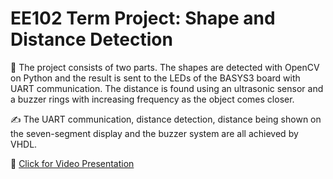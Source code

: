 # EE102 Term Project: Shape and Distance Detection

📖 The project consists of two parts. The shapes are detected with OpenCV on Python and the result is sent to the LEDs of the BASYS3 board with UART communication. The distance is found using an ultrasonic sensor and a buzzer rings with increasing frequency as the object comes closer. 

✍️ The UART communication, distance detection, distance being shown on the seven-segment display and the buzzer system are all achieved by VHDL.

🎦 [Click for Video Presentation](https://www.youtube.com/watch?v=zwSNeKLz7V0&ab_channel=Yi%C4%9FitNarter)
